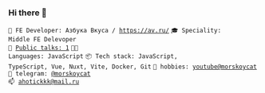 ### Hi there 👋
<code>👷 FE Developer: Азбука Вкуса / https://av.ru/</code>
<code>🎓 Speciality: Middle FE Delevoper</code><br>
<code>📢 [Public talks: 1](https://t.me/morskoyport)</code>
<code>🧑‍💻 Languages: JavaScript</code>
<code>📦 Tech stack: JavaScript, TypeScript, Vue, Nuxt, Vite, Docker, Git</code>
<code>🥎 hobbies: [youtube@morskoycat](https://www.youtube.com/@morskoycat)</code>  
<code>💬 telegram: [@morskoycat](https://telegram.me/morskoycat)</code>  
<code>📫 [ahotickkk@mail.ru](mailto:ahotickkk@mail.ru)</code>

<!--
**eozubarev/eozubarev** is a ✨ _special_ ✨ repository because its `README.md` (this file) appears on your GitHub profile.

Here are some ideas to get you started:

- 🔭 I’m currently working on ...
- 🌱 I’m currently learning ...
- 👯 I’m looking to collaborate on ...
- 🤔 I’m looking for help with ...
- 💬 Ask me about ...
- 📫 How to reach me: ...
- 😄 Pronouns: ... 
- ⚡ Fun fact: ...
-->


